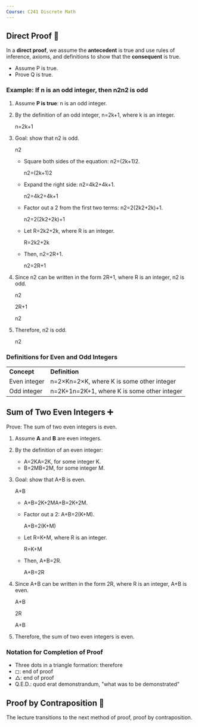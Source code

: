 ```yaml
---
Course: C241 Discrete Math
---
```

## **Direct Proof 📝**

In a **direct proof**, we assume the **antecedent** is true and use rules of inference, axioms, and definitions to show that the **consequent** is true.

- Assume P is true.
- Prove Q is true.

### **Example: If n is an odd integer, then n2n2 is odd**

1. Assume **P is true**: n is an odd integer.
2. By the definition of an odd integer, n=2k+1, where k is an integer.
    
    n=2k+1
    
3. Goal: show that n2 is odd.
    
    n2
    
    - Square both sides of the equation: n2=(2k+1)2.
        
        n2=(2k+1)2
        
    - Expand the right side: n2=4k2+4k+1.
        
        n2=4k2+4k+1
        
    - Factor out a 2 from the first two terms: n2=2(2k2+2k)+1.
        
        n2=2(2k2+2k)+1
        
    - Let R=2k2+2k, where R is an integer.
        
        R=2k2+2k
        
    - Then, n2=2R+1.
        
        n2=2R+1
        
4. Since n2 can be written in the form 2R+1, where R is an integer, n2 is odd.
    
    n2
    
    2R+1
    
    n2
    
5. Therefore, n2 is odd.
    
    n2
    

### **Definitions for Even and Odd Integers**

|   |   |
|---|---|
|**Concept**|**Definition**|
|Even integer|n=2×Kn=2×K, where K is some other integer|
|Odd integer|n=2K+1n=2K+1, where K is some other integer|

## **Sum of Two Even Integers ➕**

Prove: The sum of two even integers is even.

1. Assume **A** and **B** are even integers.
2. By the definition of an even integer:
    - A=2KA=2K, for some integer K.
    - B=2MB=2M, for some integer M.
3. Goal: show that A+B is even.
    
    A+B
    
    - A+B=2K+2MA+B=2K+2M.
    - Factor out a 2: A+B=2(K+M).
        
        A+B=2(K+M)
        
    - Let R=K+M, where R is an integer.
        
        R=K+M
        
    - Then, A+B=2R.
        
        A+B=2R
        
4. Since A+B can be written in the form 2R, where R is an integer, A+B is even.
    
    A+B
    
    2R
    
    A+B
    
5. Therefore, the sum of two even integers is even.

### **Notation for Completion of Proof**

- Three dots in a triangle formation: therefore
- ◻: end of proof
- △: end of proof
- Q.E.D.: quod erat demonstrandum, "what was to be demonstrated"

## **Proof by Contraposition 🔄**

The lecture transitions to the next method of proof, proof by contraposition.